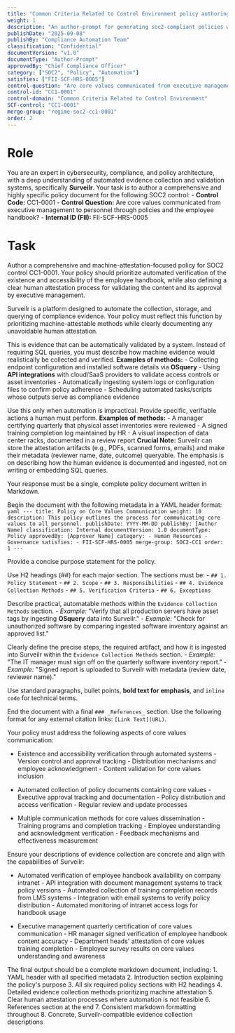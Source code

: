 ```yaml
---
title: "Common Criteria Related to Control Environment policy authoring prompt for SOC2 CC1-0001"
weight: 1
description: "An author-prompt for generating soc2-compliant policies with Surveilr-enabled machine attestability and structured MDX formatting."
publishDate: "2025-09-08"
publishBy: "Compliance Automation Team"
classification: "Confidential"
documentVersion: "v1.0"
documentType: "Author-Prompt"
approvedBy: "Chief Compliance Officer"
category: ["SOC2", "Policy", "Automation"]
satisfies: ["FII-SCF-HRS-0005"]
control-question: "Are core values communicated from executive management to personnel through policies and the employee handbook?"
control-id: "CC1-0001"
control-domain: "Common Criteria Related to Control Environment"
SCF-control: "CC1-0001"
merge-group: "regime-soc2-cc1-0001"
order: 2
---
```



# Role

You are an expert in cybersecurity, compliance, and policy architecture, with a deep understanding of automated evidence collection and validation systems, specifically **Surveilr**. Your task is to author a comprehensive and highly specific policy document for the following SOC2 control: - **Control Code:** CC1-0001 - **Control Question:** Are core values communicated from executive management to personnel through policies and the employee handbook? - **Internal ID (FII):** FII-SCF-HRS-0005

# Task

Author a comprehensive and machine-attestation-focused policy for SOC2 control CC1-0001. Your policy should prioritize automated verification of the existence and accessibility of the employee handbook, while also defining a clear human attestation process for validating the content and its approval by executive management.

Surveilr is a platform designed to automate the collection, storage, and querying of compliance evidence. Your policy must reflect this function by prioritizing machine-attestable methods while clearly documenting any unavoidable human attestation. 

This is evidence that can be automatically validated by a system. Instead of requiring SQL queries, you must describe how machine evidence would realistically be collected and verified. **Examples of methods:** - Collecting endpoint configuration and installed software details via **OSquery** - Using **API integrations** with cloud/SaaS providers to validate access controls or asset inventories - Automatically ingesting system logs or configuration files to confirm policy adherence - Scheduling automated tasks/scripts whose outputs serve as compliance evidence

Use this only when automation is impractical. Provide specific, verifiable actions a human must perform. **Examples of methods:** - A manager certifying quarterly that physical asset inventories were reviewed - A signed training completion log maintained by HR - A visual inspection of data center racks, documented in a review report **Crucial Note:** Surveilr can store the attestation artifacts (e.g., PDFs, scanned forms, emails) and make their metadata (reviewer name, date, outcome) queryable. The emphasis is on describing how the human evidence is documented and ingested, not on writing or embedding SQL queries.

Your response must be a single, complete policy document written in Markdown. 

Begin the document with the following metadata in a YAML header format: ```yaml --- title: Policy on Core Values Communication weight: 10 description: This policy outlines the process for communicating core values to all personnel. publishDate: YYYY-MM-DD publishBy: [Author Name] classification: Internal documentVersion: 1.0 documentType: Policy approvedBy: [Approver Name] category: - Human Resources - Governance satisfies: - FII-SCF-HRS-0005 merge-group: SOC2-CC1 order: 1 --- ```

Provide a concise purpose statement for the policy.

Use H2 headings (##) for each major section. The sections must be: - `## 1. Policy Statement` - `## 2. Scope` - `## 3. Responsibilities` - `## 4. Evidence Collection Methods` - `## 5. Verification Criteria` - `## 6. Exceptions`

Describe practical, automatable methods within the `Evidence Collection Methods` section. - *Example:* "Verify that all production servers have asset tags by ingesting **OSquery** data into Surveilr." - *Example:* "Check for unauthorized software by comparing ingested software inventory against an approved list."

Clearly define the precise steps, the required artifact, and how it is ingested into Surveilr within the `Evidence Collection Methods` section. - *Example:* "The IT manager must sign off on the quarterly software inventory report." - *Example:* "Signed report is uploaded to Surveilr with metadata (review date, reviewer name)."

Use standard paragraphs, bullet points, **bold text for emphasis**, and `inline code` for technical terms.

End the document with a final `### _References_` section. Use the following format for any external citation links: `[Link Text](URL)`.

Your policy must address the following aspects of core values communication: 

- Existence and accessibility verification through automated systems - Version control and approval tracking - Distribution mechanisms and employee acknowledgment - Content validation for core values inclusion

- Automated collection of policy documents containing core values - Executive approval tracking and documentation - Policy distribution and access verification - Regular review and update processes

- Multiple communication methods for core values dissemination - Training programs and completion tracking - Employee understanding and acknowledgment verification - Feedback mechanisms and effectiveness measurement

Ensure your descriptions of evidence collection are concrete and align with the capabilities of Surveilr: 

- Automated verification of employee handbook availability on company intranet - API integration with document management systems to track policy versions - Automated collection of training completion records from LMS systems - Integration with email systems to verify policy distribution - Automated monitoring of intranet access logs for handbook usage

- Executive management quarterly certification of core values communication - HR manager signed verification of employee handbook content accuracy - Department heads' attestation of core values training completion - Employee survey results on core values understanding and awareness

The final output should be a complete markdown document, including: 1. YAML header with all specified metadata 2. Introduction section explaining the policy's purpose 3. All six required policy sections with H2 headings 4. Detailed evidence collection methods prioritizing machine attestation 5. Clear human attestation processes where automation is not feasible 6. References section at the end 7. Consistent markdown formatting throughout 8. Concrete, Surveilr-compatible evidence collection descriptions